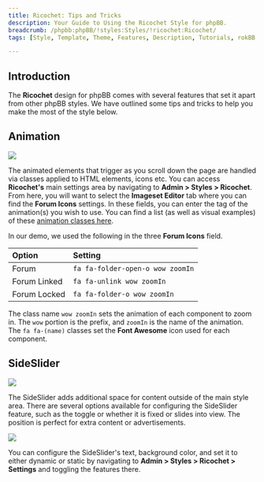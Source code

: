 ```yaml
---
title: Ricochet: Tips and Tricks
description: Your Guide to Using the Ricochet Style for phpBB.
breadcrumb: /phpbb:phpBB/!styles:Styles/!ricochet:Ricochet/
tags: [Style, Template, Theme, Features, Description, Tutorials, rokBB 5]

---
```


Introduction
-----

The **Ricochet** design for phpBB comes with several features that set it apart from other phpBB styles. We have outlined some tips and tricks to help you make the most of the style below.

Animation
-----

![][animation1]

The animated elements that trigger as you scroll down the page are handled via classes applied to HTML elements, icons etc. You can access **Ricochet's** main settings area by navigating to **Admin > Styles > Ricochet**. From here, you will want to select the **Imageset Editor** tab where you can find the **Forum Icons** settings. In these fields, you can enter the tag of the animation(s) you wish to use. You can find a list (as well as visual examples) of these [animation classes here](http://daneden.github.io/animate.css/).

In our demo, we used the following in the three **Forum Icons** field.

| Option       | Setting                          |
| :----------  | :----------                      |
| Forum        | `fa fa-folder-open-o wow zoomIn` |
| Forum Linked | `fa fa-unlink wow zoomIn`        |
| Forum Locked | `fa fa-folder-o wow zoomIn`      |

The class name `wow zoomIn` sets the animation of each component to zoom in. The `wow` portion is the prefix, and `zoomIn` is the name of the animation. The `fa fa-(name)` classes set the **Font Awesome** icon used for each component.

SideSlider
-----

![][sideslider1]

The SideSlider adds additional space for content outside of the main style area. There are several options available for configuring the SideSlider feature, such as the toggle or whether it is fixed or slides into view. The position is perfect for extra content or advertisements.

![][sideslider2]

You can configure the SideSlider's text, background color, and set it to either dynamic or static by navigating to **Admin > Styles > Ricochet > Settings** and toggling the features there.

[adminguide]: ../../start/styles.md#installing-administrative-modules
[style]: assets/ricochet.jpeg
[sideslider1]: assets/sideslider_1.png
[animation1]: assets/animation_1.jpeg
[sideslider2]: assets/sideslider_2.jpeg
[rokbridge]: http://www.rockettheme.com/extensions-joomla/roklegacy
